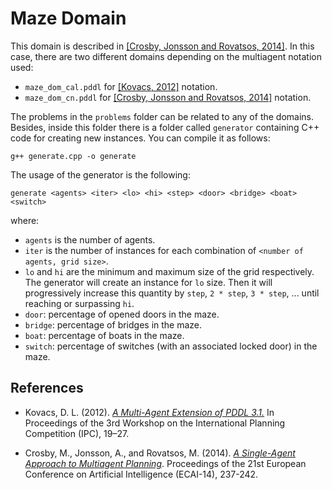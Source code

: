 # Maze Domain

This domain is described in  [[Crosby, Jonsson and Rovatsos, 2014]](#ref-crosby-ecai14). In this case, there are two different domains depending on the multiagent notation used:

* `maze_dom_cal.pddl` for [[Kovacs, 2012]](#ref-kovacs) notation.
* `maze_dom_cn.pddl` for [[Crosby, Jonsson and Rovatsos, 2014]](#ref-crosby-ecai14) notation.

The problems in the `problems` folder can be related to any of the domains. Besides, inside this folder there is a folder called `generator` containing C++ code for creating new instances. You can compile it as follows:

```
g++ generate.cpp -o generate
```

The usage of the generator is the following:

```
generate <agents> <iter> <lo> <hi> <step> <door> <bridge> <boat> <switch>
```

where:

* `agents` is the number of agents.
* `iter` is the number of instances for each combination of `<number of agents, grid size>`.
* `lo` and `hi` are the minimum and maximum size of the grid respectively. The generator will create an instance for `lo` size. Then it will progressively increase this quantity by `step`, `2 * step`, `3 * step`, ... until reaching or surpassing `hi`.
* `door`: percentage of opened doors in the maze.
* `bridge`: percentage of bridges in the maze.
* `boat`: percentage of boats in the maze.
* `switch`: percentage of switches (with an associated locked door) in the maze.

## References

* <a name="ref-kovacs">Kovacs, D. L. (2012).</a> [_A Multi-Agent Extension of PDDL 3.1._](http://www.r3-cop.eu/wp-content/uploads/2013/01/A-Multy-Agent-Extension-of-PDDL3.1.pdf) In Proceedings of the 3rd Workshop on the International Planning Competition (IPC), 19–27.

* <a name="ref-crosby-ecai14">Crosby, M., Jonsson, A., and Rovatsos, M. (2014).</a> [_A Single-Agent Approach to Multiagent Planning_](https://doi.org/10.3233/978-1-61499-419-0-237). Proceedings of the 21st European Conference on Artificial Intelligence (ECAI-14), 237-242.

